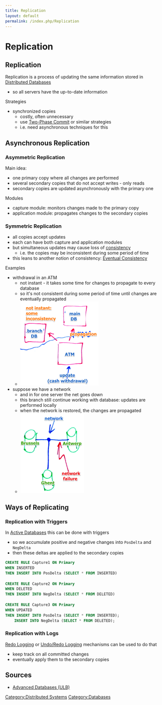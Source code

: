 ```yaml
---
title: Replication
layout: default
permalink: /index.php/Replication
---
```


# Replication

## Replication
Replication is a process of updating the same information stored in [Distributed Databases](Distributed_Databases)
- so all servers have the up-to-date information

Strategies
- synchronized copies 
  - costly, often unnecessary
  - use [Two-Phase Commit](Two-Phase_Commit) or similar strategies
  - i.e. need asynchronous techniques for this 


## Asynchronous Replication
### Asymmetric Replication
Main idea:
- one primary copy where all changes are performed
- several secondary copies that do not accept writes - only reads 
- secondary copies are updated asynchronously with the primary one 

Modules
- capture module: monitors changes made to the primary copy
- application module: propagates changes to the secondary copies


### Symmetric Replication
- all copies accept updates 
- each can have both capture and application modules
- but simultaneous updates may cause loss of [consistency](Consistency_(databases))
  - i.e. the copies may be inconsistent during some period of time 
- this leans to another notion of consistency: [Eventual Consistency](Eventual_Consistency)


Examples
- withdrawal in an ATM 
  - not instant - it takes some time for changes to propagate to every database 
  - so it's not consistent during some period of time until changes are eventually propagated
  - <img src="https://raw.githubusercontent.com/alexeygrigorev/wiki-figures/master/ulb/adb/ad-replication-2.png" alt="Image">
- suppose we have a network
  - and in for one server the net goes down
  - this branch still continue working with database: updates are performed locally
  - when the network is restored, the changes are propagated
  - <img src="https://raw.githubusercontent.com/alexeygrigorev/wiki-figures/master/ulb/adb/ad-replication.png" alt="Image">


## Ways of Replicating
### Replication with Triggers
In [Active Databases](Active_Databases) this can be done with triggers
- so we accumulate positive and negative changes into <code>PosDelta</code> and <code>NegDelta</code>
- then these deltas are applied to the secondary copies 


```sql
CREATE RULE Capture1 ON Primary
WHEN INSERTED
THEN INSERT INTO PosDelta (SELECT * FROM INSERTED)

CREATE RULE Capture2 ON Primary
WHEN DELETED
THEN INSERT INTO NegDelta (SELECT * FROM DELETED)

CREATE RULE Capture3 ON Primary
WHEN UPDATED
THEN INSERT INTO PosDelta (SELECT * FROM INSERTED);
	INSERT INTO NegDelta (SELECT * FROM DELETED);
```



### Replication with Logs
[Redo Logging](Redo_Logging) or [Undo/Redo Logging](Undo_Redo_Logging) mechanisms can be used to do that
- keep track on all committed changes
- eventually apply them to the secondary copies


## Sources
- [Advanced Databases (ULB)](Advanced_Databases_(ULB))

[Category:Distributed Systems](Category_Distributed_Systems)
[Category:Databases](Category_Databases)